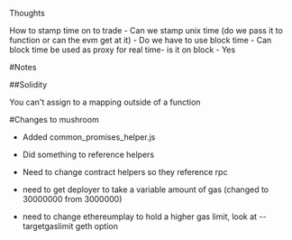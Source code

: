 Thoughts


How to stamp time on to trade 
    - Can we stamp unix time (do we pass it to function or can the evm get at it)
    - Do we have to use block time
    - Can block time be used as proxy for real time- is it on block - Yes
    
    
    
    
#Notes

##Solidity

You can't assign to a mapping outside of a function






#Changes to mushroom

- Added common_promises_helper.js

- Did something to reference helpers

- Need to change contract helpers so they reference rpc

- need to get deployer to take a variable amount of gas (changed to 30000000 from 3000000)

- need to change ethereumplay to hold a higher gas limit, look at --targetgaslimit geth option